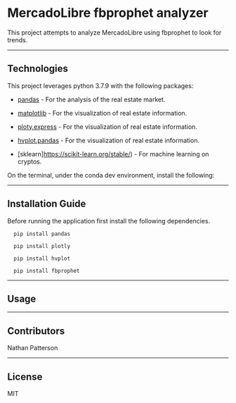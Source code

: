 # MercadoLibre fbprophet analyzer

This project attempts to analyze MercadoLibre using fbprophet to look for trends.

---

## Technologies

This project leverages python 3.7.9 with the following packages:

* [pandas](https://pandas.pydata.org/docs/) - For the analysis of the real estate market.

* [matplotlib](https://matplotlib.org/) - For the visualization of real estate information.

* [ploty.express](https://plotly.com/python/plotly-express/) - For the visualization of real estate information.

* [hvplot.pandas](https://hvplot.holoviz.org/user_guide/Introduction.html) - For the visualization of real estate information.

* [sklearn]https://scikit-learn.org/stable/) - For machine learning on cryptos.

On the terminal, under the conda dev environment, install the following:

---

## Installation Guide

Before running the application first install the following dependencies.

```
  pip install pandas

  pip install plotly

  pip install hvplot

  pip install fbprophet
```

---

## Usage

---

## Contributors 

Nathan Patterson

---

## License

MIT
